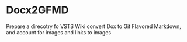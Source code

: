 # Docx2GFMD
Prepare a direcotry fo VSTS Wiki convert Dox to Git Flavored Markdown, and account for images and links to images

